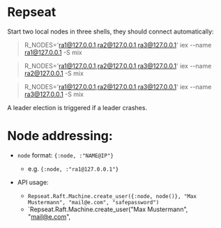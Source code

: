 # Repseat

Start two local nodes in three shells, they should connect automatically:

> R_NODES='ra1@127.0.0.1,ra2@127.0.0.1,ra3@127.0.0.1' iex --name ra1@127.0.0.1 -S mix

> R_NODES='ra1@127.0.0.1,ra2@127.0.0.1,ra3@127.0.0.1' iex --name ra2@127.0.0.1 -S mix

> R_NODES='ra1@127.0.0.1,ra2@127.0.0.1,ra3@127.0.0.1' iex --name ra3@127.0.0.1 -S mix

A leader election is triggered if a leader crashes.

# Node addressing:

* `node` format: `{:node, :"NAME@IP"}`
  * e.g. `{:node, :"ra1@127.0.0.1"}`

* API usage:
  * `Repseat.Raft.Machine.create_user({:node, node()}, "Max Mustermann", "mail@e.com",
    "safepassword")`
  * `Repseat.Raft.Machine.create_user("Max Mustermann", "mail@e.com",

